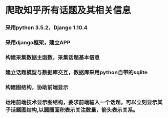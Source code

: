 # 爬取知乎所有话题及其相关信息
### 采用python 3.5.2，Django 1.10.4
### 采用django框架，建立APP
### 构建采集数据主函数，采集话题基本信息
### 建立话题模型与数据库交互，数据库采用python自带的sqlite
### 构建图结构，协助前端显示
### 运用前端技术显示图结构，要求前端输入一个话题，可以立刻显示其子话题图结构,以圆圈面积表示关注数量，箭头表示关系。

